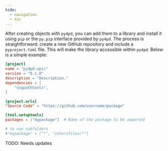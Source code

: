 ```yaml
---
hide:
  - navigation
  - toc
---
```

After creating objects with `py4pd`, you can add them to a library and install it using `pip` or the `py.pip` interface provided by `py4pd`. The process is straightforward: create a new GitHub repository and include a `pyproject.toml` file. This will make the library accessible within `py4pd`. Below is a simple example:

``` toml
[project]
name = "py4pd-upic"
version = "0.1.0"
description = "Description."
dependencies = [
    "svgpathtools",
]

[project.urls]
"Source Code" = "https://github.com/username/package" 

[tool.setuptools]
packages = ["mypackage"]  # Name of the package to be imported

# to use subfolders
#"mypackage" = ["*", "othersfiles/*"]  
```

TODO: Needs updates

